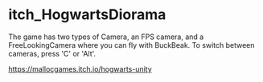# itch_HogwartsDiorama
The game has two types of Camera, an FPS camera, and a FreeLookingCamera where you can fly with BuckBeak. To switch between cameras, press 'C' or 'Alt'.

https://mallocgames.itch.io/hogwarts-unity
